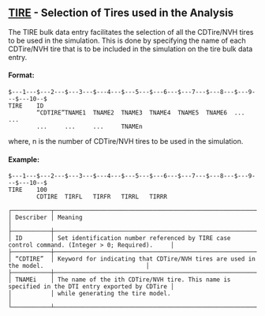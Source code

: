 ## [TIRE](https://help.hexagonmi.com/bundle/MSC_Nastran_2022.4/page/Nastran_Combined_Book/qrg/bulktuv/TOC.TIRE.xhtml) - Selection of Tires used in the Analysis

The TIRE bulk data entry facilitates the selection of all the CDTire/NVH tires to be used in the simulation. This is done by specifying the name of each CDTire/NVH tire that is to be included in the simulation on the tire bulk data entry.

#### Format:

```nastran
$---1---$---2---$---3---$---4---$---5---$---6---$---7---$---8---$---9---$---10--$
TIRE    ID                                                                      
        “CDTIRE”TNAME1  TNAME2  TNAME3  TNAME4  TNAME5  TNAME6  ...     ...     
        ...     ...     ...     TNAMEn                                          
```
where, n is the number of CDTire/NVH tires to be used in the simulation.

#### Example:

```nastran
$---1---$---2---$---3---$---4---$---5---$---6---$---7---$---8---$---9---$---10--$
TIRE    100                                                                     
        CDTIRE  TIRFL   TIRFR   TIRRL   TIRRR                                   
```
```text
┌───────────┬─────────────────────────────────────────────────────────────────────────────────────────────────┐
│ Describer │ Meaning                                                                                         │
├───────────┼─────────────────────────────────────────────────────────────────────────────────────────────────┤
│ ID        │ Set identification number referenced by TIRE case control command. (Integer > 0; Required).     │
├───────────┼─────────────────────────────────────────────────────────────────────────────────────────────────┤
│ “CDTIRE”  │ Keyword for indicating that CDTire/NVH tires are used in the model.                             │
├───────────┼─────────────────────────────────────────────────────────────────────────────────────────────────┤
│ TNAMEi    │ The name of the ith CDTire/NVH tire. This name is specified in the DTI entry exported by CDTire │
│           │ while generating the tire model.                                                                │
└───────────┴─────────────────────────────────────────────────────────────────────────────────────────────────┘
```

